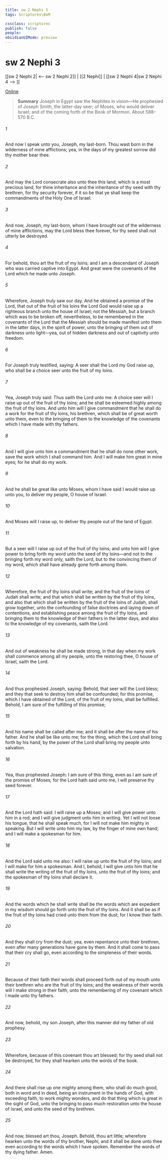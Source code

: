 ```yaml
---
title: sw 2 Nephi 3
tags: Scriptures\BoM

cssclass: scriptures
publish: false
people:
obsidianUIMode: preview
---
```


# sw 2 Nephi 3
[[sw 2 Nephi 2| <-- sw 2 Nephi 2]] | [[2 Nephi]] | [[sw 2 Nephi 4|sw 2 Nephi 4 --> ]]

[Online](https://churchofjesuschrist.org/study/scriptures/bofm/2-ne/3?lang=eng)

> __Summary__
Joseph in Egypt saw the Nephites in vision—He prophesied of Joseph Smith, the latter-day seer; of Moses, who would deliver Israel; and of the coming forth of the Book of Mormon. About 588–570 B.C.

###### 1 
And now I speak unto you, Joseph, my last-born. Thou wast born in the wilderness of mine afflictions; yea, in the days of my greatest sorrow did thy mother bear thee.

###### 2 
And may the Lord consecrate also unto thee this land, which is a most precious land, for thine inheritance and the inheritance of thy seed with thy brethren, for thy security forever, if it so be that ye shall keep the commandments of the Holy One of Israel.

###### 3 
And now, Joseph, my last-born, whom I have brought out of the wilderness of mine afflictions, may the Lord bless thee forever, for thy seed shall not utterly be destroyed.

###### 4 
For behold, thou art the fruit of my loins; and I am a descendant of Joseph who was carried captive into Egypt. And great were the covenants of the Lord which he made unto Joseph.

###### 5 
Wherefore, Joseph truly saw our day. And he obtained a promise of the Lord, that out of the fruit of his loins the Lord God would raise up a righteous branch unto the house of Israel; not the Messiah, but a branch which was to be broken off, nevertheless, to be remembered in the covenants of the Lord that the Messiah should be made manifest unto them in the latter days, in the spirit of power, unto the bringing of them out of darkness unto light—yea, out of hidden darkness and out of captivity unto freedom.

###### 6 
For Joseph truly testified, saying: A seer shall the Lord my God raise up, who shall be a choice seer unto the fruit of my loins.

###### 7 
Yea, Joseph truly said: Thus saith the Lord unto me: A choice seer will I raise up out of the fruit of thy loins; and he shall be esteemed highly among the fruit of thy loins. And unto him will I give commandment that he shall do a work for the fruit of thy loins, his brethren, which shall be of great worth unto them, even to the bringing of them to the knowledge of the covenants which I have made with thy fathers.

###### 8 
And I will give unto him a commandment that he shall do none other work, save the work which I shall command him. And I will make him great in mine eyes; for he shall do my work.

###### 9 
And he shall be great like unto Moses, whom I have said I would raise up unto you, to deliver my people, O house of Israel.

###### 10 
And Moses will I raise up, to deliver thy people out of the land of Egypt.

###### 11 
But a seer will I raise up out of the fruit of thy loins; and unto him will I give power to bring forth my word unto the seed of thy loins—and not to the bringing forth my word only, saith the Lord, but to the convincing them of my word, which shall have already gone forth among them.

###### 12 
Wherefore, the fruit of thy loins shall write; and the fruit of the loins of Judah shall write; and that which shall be written by the fruit of thy loins, and also that which shall be written by the fruit of the loins of Judah, shall grow together, unto the confounding of false doctrines and laying down of contentions, and establishing peace among the fruit of thy loins, and bringing them to the knowledge of their fathers in the latter days, and also to the knowledge of my covenants, saith the Lord.

###### 13 
And out of weakness he shall be made strong, in that day when my work shall commence among all my people, unto the restoring thee, O house of Israel, saith the Lord.

###### 14 
And thus prophesied Joseph, saying: Behold, that seer will the Lord bless; and they that seek to destroy him shall be confounded; for this promise, which I have obtained of the Lord, of the fruit of my loins, shall be fulfilled. Behold, I am sure of the fulfilling of this promise;

###### 15 
And his name shall be called after me; and it shall be after the name of his father. And he shall be like unto me; for the thing, which the Lord shall bring forth by his hand, by the power of the Lord shall bring my people unto salvation.

###### 16 
Yea, thus prophesied Joseph: I am sure of this thing, even as I am sure of the promise of Moses; for the Lord hath said unto me, I will preserve thy seed forever.

###### 17 
And the Lord hath said: I will raise up a Moses; and I will give power unto him in a rod; and I will give judgment unto him in writing. Yet I will not loose his tongue, that he shall speak much, for I will not make him mighty in speaking. But I will write unto him my law, by the finger of mine own hand; and I will make a spokesman for him.

###### 18 
And the Lord said unto me also: I will raise up unto the fruit of thy loins; and I will make for him a spokesman. And I, behold, I will give unto him that he shall write the writing of the fruit of thy loins, unto the fruit of thy loins; and the spokesman of thy loins shall declare it.

###### 19 
And the words which he shall write shall be the words which are expedient in my wisdom should go forth unto the fruit of thy loins. And it shall be as if the fruit of thy loins had cried unto them from the dust; for I know their faith.

###### 20 
And they shall cry from the dust; yea, even repentance unto their brethren, even after many generations have gone by them. And it shall come to pass that their cry shall go, even according to the simpleness of their words.

###### 21 
Because of their faith their words shall proceed forth out of my mouth unto their brethren who are the fruit of thy loins; and the weakness of their words will I make strong in their faith, unto the remembering of my covenant which I made unto thy fathers.

###### 22 
And now, behold, my son Joseph, after this manner did my father of old prophesy.

###### 23 
Wherefore, because of this covenant thou art blessed; for thy seed shall not be destroyed, for they shall hearken unto the words of the book.

###### 24 
And there shall rise up one mighty among them, who shall do much good, both in word and in deed, being an instrument in the hands of God, with exceeding faith, to work mighty wonders, and do that thing which is great in the sight of God, unto the bringing to pass much restoration unto the house of Israel, and unto the seed of thy brethren.

###### 25 
And now, blessed art thou, Joseph. Behold, thou art little; wherefore hearken unto the words of thy brother, Nephi, and it shall be done unto thee even according to the words which I have spoken. Remember the words of thy dying father. Amen.

